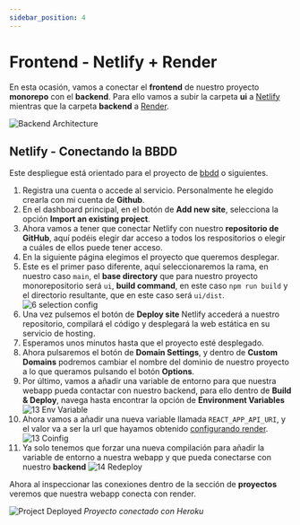 ```yaml
---
sidebar_position: 4
---
```


# Frontend - Netlify + Render

En esta ocasión, vamos a conectar el **frontend** de nuestro proyecto **monorepo** con el **backend**. Para ello vamos a subir la carpeta **ui** a [Netlify](https://www.netlify.com) mientras que la carpeta **backend** a [Render](https://render.com).

![Backend Architecture](/img/tutorial/deployment/architecture-deployment-backend-render.svg)

## Netlify - Conectando la BBDD

Este despliegue está orientado para el proyecto de [bbdd](https://github.com/lucferbux/Taller-BBDD) o siguientes.

1. Registra una cuenta o accede al servicio. Personalmente he elegido crearla con mi cuenta de **Github**.
2. En el dashboard principal, en el botón de **Add new site**, selecciona la opción **Import an existing project**.
3. Ahora vamos a tener que conectar Netlify con nuestro **repositorio de GitHub**, aquí podéis elegir dar acceso a todos los respositorios o elegir a cuáles de ellos puede tener acceso.
4. En la siguiente página elegimos el proyecto que queremos desplegar.
5. Este es el primer paso diferente, aquí seleccionaremos la rama, en nuestro caso `main`, el **base directory** que para nuestro proyecto monorepositorio será `ui`, **build command**, en este caso ``npm run build`` y el directorio resultante, que en este caso será ``ui/dist``.
![6 selection config](/img/tutorial/deployment/netlify/7_configuration.png)
6. Una vez pulsemos el botón de **Deploy site** Netlify accederá a nuestro repositorio, compilará el código y desplegará la web estática en su servicio de hosting.
7. Esperamos unos minutos hasta que el proyecto esté desplegado.
8. Ahora pulsaremos el botón de **Domain Settings**, y dentro de **Custom Domains** podremos cambiar el nombre del dominio de nuestro proyecto a lo que queramos pulsando el botón **Options**.
9. Por último, vamos a añadir una variable de entorno para que nuestra webapp pueda contactar con nuestro backend, para ello dentro de **Build & Deploy**, navega hasta encontrar la opción de **Environment Variables**
![13 Env Variable](/img/tutorial/deployment/netlify/13_environment.png)
10. Ahora vamos a añadir una nueva variable llamada `REACT_APP_API_URI`, y el valor va a ser la url que hayamos obtenido [configurando render](./backendrender).
![13 Coinfig](/img/tutorial/deployment/netlify/14_variable.png)
11. Ya solo tenemos que forzar una nueva compilación para añadir la variable de entorno a nuestra webapp y que pueda conectarse con nuestro **backend**
![14 Redeploy](/img/tutorial/deployment/netlify/15_redeploy.png)

Ahora al inspeccionar las conexiones dentro de la sección de **proyectos** veremos que nuestra webapp conecta con render.

![Project Deployed](/img/tutorial/deployment/netlify/16_heroku_integration.png)
*Proyecto conectado con Heroku*
